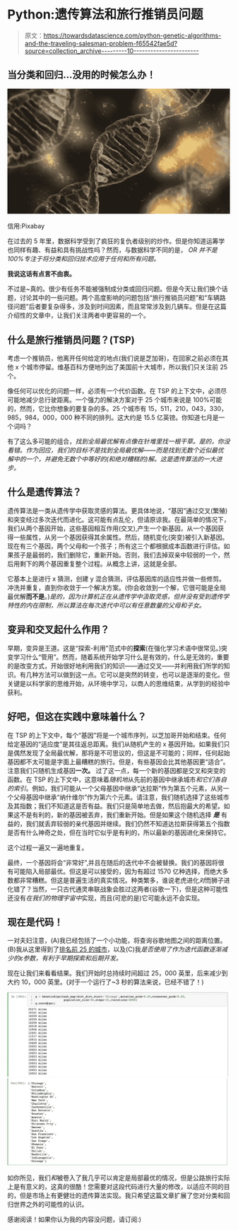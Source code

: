 # Python:遗传算法和旅行推销员问题

> 原文：<https://towardsdatascience.com/python-genetic-algorithms-and-the-traveling-salesman-problem-f65542fae5d?source=collection_archive---------10----------------------->

## 当分类和回归…没用的时候怎么办！

![](img/4f9df22b65b77b6e58c8e222af327ec0.png)

信用:Pixabay

在过去的 5 年里，数据科学受到了疯狂的复仇者级别的炒作。但是你知道运筹学也同样有趣、有益和具有挑战性吗？然而，与数据科学不同的是， *OR 并不是 100%专注于将分类和回归技术应用于任何和所有问题。*

**我说这话有点言不由衷。**

不过是~真的。很少有任务不能被强制成分类或回归问题。但是今天让我们换个话题，讨论其中的一些问题。两个高度影响的问题包括“旅行推销员问题”和“车辆路径问题”后者要复杂得多，涉及到时间因素，而且常常涉及到几辆车。但是在这篇介绍性的文章中，让我们关注两者中更容易的一个。

## 什么是旅行推销员问题？(TSP)

考虑一个推销员，他离开任何给定的地点(我们说是芝加哥)，在回家之前必须在其他 x 个城市停留。维基百科方便地列出了美国前十大城市，所以我们只关注前 25 个。

像任何可以优化的问题一样，必须有一个代价函数。在 TSP 的上下文中，必须尽可能地减少总行驶距离。一个强力的解决方案对于 25 个城市来说是 100%可能的，然而，它比你想象的要复杂的多。25 个城市有 15，511，210，043，330，985，984，000，000 种不同的排列。这大约是 15.5 亿英镑。你知道七月是一个词吗？

有了这么多可能的组合，*找到全局最优解有点像在针堆里找一根干草。是的，你没看错。作为回应，我们的目标不是找到全局最优解——而是找到无数个近似最优解中的一个，并避免无数个中等好的(和绝对糟糕的)解。这是遗传算法的一大进步。*

## 什么是遗传算法？

遗传算法是一类从遗传学中获取灵感的算法。更具体地说，“基因”通过交叉(繁殖)和突变经过多次迭代而进化。这可能有点乱伦，但请原谅我。在最简单的情况下，我们从两个基因开始，这些基因相互作用(交叉),产生一个新基因，从一个基因获得一些属性，从另一个基因获得其余属性。然后，随机变化(突变)被引入新基因。现在有三个基因，两个父母和一个孩子；所有这三个都根据成本函数进行评估。如果孩子是最弱的，我们删除它，重新开始。否则，我们去掉双亲中较弱的一个，然后用剩下的两个基因重复整个过程。从概念上讲，这就是全部。

它基本上是进行 x 猜测，创建 y 混合猜测，评估基因库的适应性并做一些修剪。冲洗并重复，直到你收敛于一个解决方案。(你会收敛到一个解，它很可能是全局最优解**而不是**。)*是的，因为计算机正在从遗传学中汲取灵感，但并没有受到遗传学特性的内在限制，所以算法在每次迭代中可以有任意数量的父母和子女。*

## 变异和交叉起什么作用？

早期，变异是王道。这是“探索-利用”范式中的**探索**(在强化学习术语中很常见。)突变学习什么“管用”。然而，随着系统开始学习什么是有效的，什么是无效的，重要的是改变方式，开始很好地利用我们的知识——通过交叉——并利用我们所学的知识。有几种方法可以做到这一点。它可以是突然的转变，也可以是逐渐的变化。但关键是以科学家的思维开始，从环境中学习，以商人的思维结束，从学到的经验中获利。

## 好吧，但这在实践中意味着什么？

在 TSP 的上下文中，每个“基因”将是一个城市序列，以芝加哥开始和结束。任何给定基因的“适应度”是其往返总距离。我们从随机产生的 x 基因开始。如果我们只是偶然发现了全局最优解，那将是不可思议的，但这是不可能的；同样，任何起始基因都不太可能是字面上最糟糕的旅行。但是，有些基因会比其他基因更“适合”。注意我们只随机生成基因**一次。** 过了这一点，每一个新的基因都是交叉和突变的函数。在 TSP 的上下文中，这意味着*随机地*从先前的基因中继承城市*和它们各自的索引*。例如，我们可能从一个父母基因中继承“达拉斯”作为第五个元素，从另一个父母基因中继承“纳什维尔”作为第六个元素。请注意，我们随机选择了这些城市及其指数；我们不知道这是否有益。我们只是简单地去做，然后抱最大的希望。如果这不是有利的，新的基因被丢弃，我们重新开始。但是如果这个随机选择 ***是*** 有益的，我们就丢弃较弱的亲代基因并继续。我们仍然不知道达拉斯获得第五个指数是否有什么神奇之处，但在当时它似乎是有利的，所以最新的基因进化来保持它。

这个过程一遍又一遍地重复。

最终，一个基因将会“非常好”,并且在随后的迭代中不会被替换。我们的基因将很有可能陷入局部最优。但这是可以接受的，因为有超过 1570 亿种选择，而绝大多数都非常糟糕。但这是普遍生活的真实情况。种类繁多，谁说老虎进化*对*而狮子进化错了？当然，一只古代通灵串联战象会胜过这两者(谷歌一下)，但是这种可能性还没有*在我们的物理宇宙中*实现，而且(可悲的是)它可能永远不会实现。

## 现在是代码！

一对夫妇注意，(A)我已经包括了一个小功能，将查询谷歌地图之间的距离位置。(B)我从这里得到了[排名前 25 的城市](https://en.wikipedia.org/wiki/List_of_United_States_cities_by_population)，以及(C)我*是否使用了作为迭代函数逐渐减少的ε参数，有利于早期探索和后期开发。*

现在让我们来看看结果。我们开始时总持续时间超过 25，000 英里，后来减少到大约 10，000 英里。(对于一个运行了~3 秒的算法来说，已经不错了！)

![](img/a016929a99162c96f72a362fa0ae87bd.png)![](img/a0d5176caaf7b67434efe899f76866a3.png)

如你所见，我们*和*被卷入了我几乎可以肯定是局部最优的情况，但是公路旅行实际上是有意义的，这真的很酷！您需要对这段代码进行大量的修改，以适应不同的目的，但是市场上有更健壮的遗传算法实现。我只希望这篇文章扩展了您对分类和回归世界之外的可能性的认识。

感谢阅读！如果你认为我的内容没问题，请订阅:)